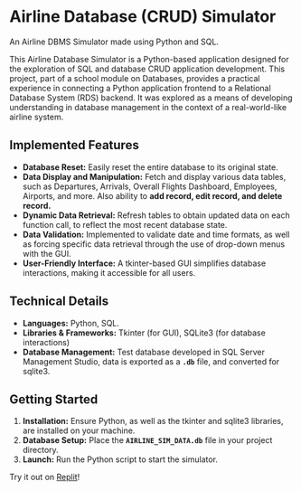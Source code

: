 # Airline Database (CRUD) Simulator

An Airline DBMS Simulator made using Python and SQL.

This Airline Database Simulator is a Python-based application designed for the exploration of SQL and database CRUD application development. This project, part of a school module on Databases, provides a practical experience in connecting a Python application frontend to a Relational Database System (RDS) backend. It was explored as a means of developing understanding in database management in the context of a real-world-like airline system.

## Implemented Features
  - **Database Reset:** Easily reset the entire database to its original state.
  - **Data Display and Manipulation:** Fetch and display various data tables, such as Departures, Arrivals, Overall Flights Dashboard, Employees, Airports, and more. Also ability to **add record, edit record, and delete record.**
  - **Dynamic Data Retrieval:** Refresh tables to obtain updated data on each function call, to reflect the most recent database state.
  - **Data Validation:** Implemented to validate date and time formats, as well as forcing specific data retrieval through the use of drop-down menus with the GUI.
  - **User-Friendly Interface:** A tkinter-based GUI simplifies database interactions, making it accessible for all users.

## Technical Details 
  - **Languages:** Python, SQL.
  - **Libraries & Frameworks:** Tkinter (for GUI), SQLite3 (for database interactions)
  - **Database Management:** Test database developed in SQL Server Management Studio, data is exported as a **`.db`** file, and converted for sqlite3.

## Getting Started
  1. **Installation:** Ensure Python, as well as the tkinter and sqlite3 libraries, are installed on your machine.
  2. **Database Setup:** Place the **`AIRLINE_SIM_DATA.db`** file in your project directory.
  3. **Launch:** Run the Python script to start the simulator.

  Try it out on [Replit](https://replit.com/@dfoshidero/RDBS-Coursework-CM50259)!
